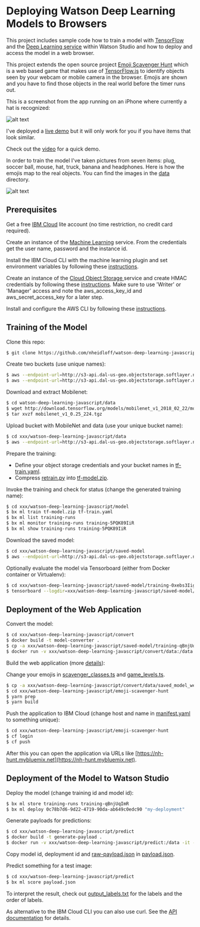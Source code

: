# Deploying Watson Deep Learning Models to Browsers

This project includes sample code how to train a model with [TensorFlow](https://www.tensorflow.org/) and the [Deep Learning service](https://www.ibm.com/blogs/watson/2018/03/deep-learning-service-ibm-makes-advanced-ai-accessible-users-everywhere/) within Watson Studio and how to deploy and access the model in a web browser.

This project extends the open source project [Emoji Scavenger Hunt](https://github.com/google/emoji-scavenger-hunt) which is a web based game that makes use of [TensorFlow.js](https://js.tensorflow.org/) to identify objects seen by your webcam or mobile camera in the browser. Emojis are shown and you have to find those objects in the real world before the timer runs out.

This is a screenshot from the app running on an iPhone where currently a hat is recognized:

![alt text](documentation/iphone-1-small.JPEG "Screenshot")

I've deployed a [live demo](https://nh-hunt.mybluemix.net) but it will only work for you if you have items that look similar.

Check out the [video](https://youtu.be/4WTpMmqraXI) for a quick demo.

In order to train the model I've taken pictures from seven items: plug, soccer ball, mouse, hat, truck, banana and headphones. Here is how the emojis map to the real objects. You can find the images in the [data](data/images) directory.

![alt text](documentation/items-annotated-small.JPEG "Photo")


## Prerequisites 

Get a free [IBM Cloud](https://ibm.biz/nheidloff) lite account (no time restriction, no credit card required).

Create an instance of the [Machine Learning](https://console.bluemix.net/catalog/services/machine-learning) service. From the credentials get the user name, password and the instance id.

Install the IBM Cloud CLI with the machine learning plugin and set environment variables by following these [instructions](https://datascience.ibm.com/docs/content/analyze-data/ml_dlaas_environment.html).

Create an instance of the [Cloud Object Storage
](https://console.bluemix.net/catalog/services/cloud-object-storage) service and create HMAC credentials by following these [instructions](https://datascience.ibm.com/docs/content/analyze-data/ml_dlaas_object_store.html). Make sure to use 'Writer' or 'Manager' access and note the aws_access_key_id and aws_secret_access_key for a later step.

Install and configure the AWS CLI by following these [instructions](https://console.bluemix.net/docs/services/cloud-object-storage/cli/aws-cli.html#use-the-aws-cli).


## Training of the Model

Clone this repo:

```bash
$ git clone https://github.com/nheidloff/watson-deep-learning-javascript
```

Create two buckets (use unique names):

```bash
$ aws --endpoint-url=http://s3-api.dal-us-geo.objectstorage.softlayer.net --profile ibm_cos s3 mb s3://nh-hunt-input
$ aws --endpoint-url=http://s3-api.dal-us-geo.objectstorage.softlayer.net --profile ibm_cos s3 mb s3://nh-hunt-output
```

Download and extract Mobilenet:

```bash
$ cd watson-deep-learning-javascript/data
$ wget http://download.tensorflow.org/models/mobilenet_v1_2018_02_22/mobilenet_v1_0.25_224.tgz
$ tar xvzf mobilenet_v1_0.25_224.tgz 
```

Upload bucket with MobileNet and data (use your unique bucket name):

```bash
$ cd xxx/watson-deep-learning-javascript/data
$ aws --endpoint-url=http://s3-api.dal-us-geo.objectstorage.softlayer.net --profile ibm_cos s3 cp . s3://nh-hunt-input/ --recursive 
```

Prepare the training:
* Define your object storage credentials and your bucket names in [tf-train.yaml](model/tf-train.yaml).
* Compress [retrain.py](model/retrain.py) into [tf-model.zip](model/tf-model.zip).

Invoke the training and check for status (change the generated training name):

```bash
$ cd xxx/watson-deep-learning-javascript/model
$ bx ml train tf-model.zip tf-train.yaml
$ bx ml list training-runs
$ bx ml monitor training-runs training-5PQK89IiR
$ bx ml show training-runs training-5PQK89IiR
```

Download the saved model:

```bash
$ cd xxx/watson-deep-learning-javascript/saved-model
$ aws --endpoint-url=http://s3-api.dal-us-geo.objectstorage.softlayer.net --profile ibm_cos s3 sync s3://nh-hunt-output .
```

Optionally evaluate the model via Tensorboard (either from Docker container or Virtualenv):

```bash
$ cd xxx/watson-deep-learning-javascript/saved-model/training-0xebs3Iig
$ tensorboard --logdir=xxx/watson-deep-learning-javascript/saved-model/training-0xebs3Iig/retrain_logs
```


## Deployment of the Web Application

Convert the model:

```bash
$ cd xxx/watson-deep-learning-javascript/convert
$ docker build -t model-converter .
$ cp -a xxx/watson-deep-learning-javascript/saved-model/training-qBnjUqImR/model/. xxx/watson-deep-learning-javascript/convert/data/saved_model/ 
$ docker run -v xxx/watson-deep-learning-javascript/convert/data:/data -it model-converter
```

Build the web application (more [details](https://github.com/google/emoji-scavenger-hunt)):

Change your emojis in [scavenger_classes.ts](emoji-scavenger-hunt/src/js/scavenger_classes.ts) and [game_levels.ts](emoji-scavenger-hunt/src/js/game_levels.ts).

```bash
$ cp -a xxx/watson-deep-learning-javascript/convert/data/saved_model_web/. xxx/watson-deep-learning-javascript/emoji-scavenger-hunt/dist/model/
$ cd xxx/watson-deep-learning-javascript/emoji-scavenger-hunt
$ yarn prep
$ yarn build
```

Push the application to IBM Cloud (change host and name in [manifest.yaml](emoji-scavenger-hunt/manifest.yaml) to something unique):

```bash
$ cd xxx/watson-deep-learning-javascript/emoji-scavenger-hunt
$ cf login
$ cf push
```

After this you can open the application via URLs like [https://nh-hunt.mybluemix.net](https://nh-hunt.mybluemix.net).


## Deployment of the Model to Watson Studio

Deploy the model (change training id and model id):

```bash
$ bx ml store training-runs training-qBnjUqImR
$ bx ml deploy 0c78b7d6-9d22-4719-90da-ab649c0edc90 "my-deployment"
```

Generate payloads for predictions:

```bash
$ cd xxx/watson-deep-learning-javascript/predict
$ docker build -t generate-payload .
$ docker run -v xxx/watson-deep-learning-javascript/predict:/data -it -e file_name=ball.JPG generate-payload
```

Copy model id, deployment id and [raw-payload.json](predict/raw-payload.json) in [payload.json](predict/payload.json).

Predict something for a test image: 

```bash
$ cd xxx/watson-deep-learning-javascript/predict
$ bx ml score payload.json
```

To interpret the result, check out [output_labels.txt](saved-model/training-qBnjUqImR/output_lables.txt) for the labels and the order of labels.

As alternative to the IBM Cloud CLI you can also use curl. See the [API documentation](https://watson-ml-api.mybluemix.net/#!/Deployments/post_v3_wml_instances_instance_id_published_models_published_model_id_deployments_deployment_id_online) for details.